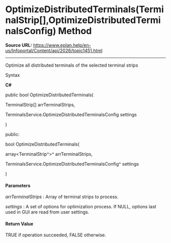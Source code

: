 # OptimizeDistributedTerminals(TerminalStrip[],OptimizeDistributedTerminalsConfig) Method

**Source URL:** https://www.eplan.help/en-us/Infoportal/Content/api/2026/topic1451.html

---

Optimize all distributed terminals of the selected terminal strips

Syntax

**C#**



public bool OptimizeDistributedTerminals( 

   TerminalStrip[] arrTerminalStrips,

   TerminalsService.OptimizeDistributedTerminalsConfig settings

)

public:

bool OptimizeDistributedTerminals( 

   array<TerminalStrip^>^ arrTerminalStrips,

   TerminalsService.OptimizeDistributedTerminalsConfig^ settings

)


#### Parameters

*arrTerminalStrips*
:   Array of terminal strips to process.

*settings*
:   A set of options for optimization process. If NULL, options last used in GUI are read from user settings.

#### Return Value

TRUE if operation succeeded, FALSE otherwise.

